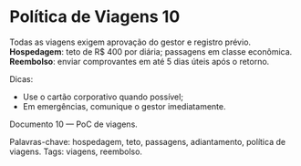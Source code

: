# Política de Viagens 10

Todas as viagens exigem aprovação do gestor e registro prévio. 
**Hospedagem**: teto de R$ 400 por diária; passagens em classe econômica.
**Reembolso**: enviar comprovantes em até 5 dias úteis após o retorno.

Dicas:
- Use o cartão corporativo quando possível;
- Em emergências, comunique o gestor imediatamente.

Documento 10 — PoC de viagens.

Palavras-chave: hospedagem, teto, passagens, adiantamento, política de viagens.
Tags: viagens, reembolso.
